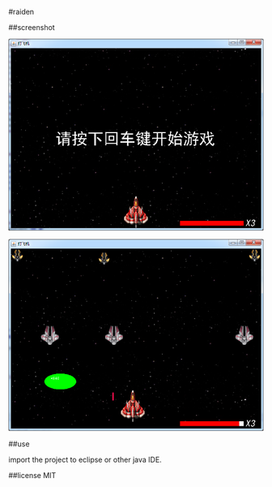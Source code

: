 #raiden

##screenshot

![start](screenshot/start.png)

![run](screenshot/run.png)

##use

import the project to eclipse or other java IDE.

##license
MIT
